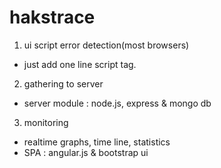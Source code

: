 # hakstrace

1. ui script error detection(most browsers)
 - just add one line script tag.
2. gathering to server
 - server module : node.js, express & mongo db
3. monitoring
 - realtime graphs, time line, statistics
 - SPA : angular.js & bootstrap ui
